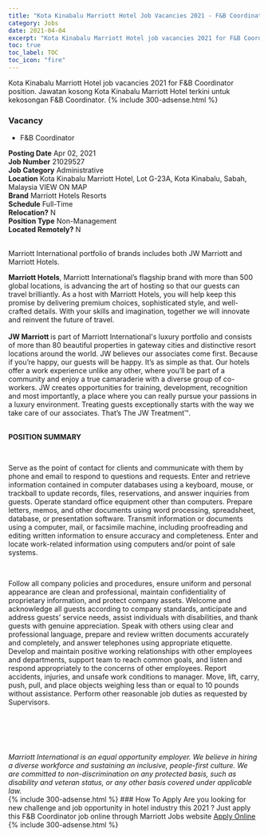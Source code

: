 ```yaml
---
title: "Kota Kinabalu Marriott Hotel Job Vacancies 2021 - F&B Coordinator" 
category: Jobs 
date: 2021-04-04 
excerpt: "Kota Kinabalu Marriott Hotel job vacancies 2021 for F&B Coordinator position. Jawatan kosong Kota Kinabalu Marriott Hotel terkini untuk kekosongan F&B Coordinator." 
toc: true 
toc_label: TOC 
toc_icon: "fire" 
--- 
```


Kota Kinabalu Marriott Hotel job vacancies 2021 for F&B Coordinator position. Jawatan kosong Kota Kinabalu Marriott Hotel terkini untuk kekosongan F&B Coordinator. 
{% include 300-adsense.html %} 
### Vacancy 
- F&B Coordinator 
<div><div><b>Posting Date</b> Apr 02, 2021<br><b>Job Number</b> 21029527<br><b>Job Category</b> Administrative<br><b>Location</b> Kota Kinabalu Marriott Hotel, Lot G-23A, Kota Kinabalu, Sabah, Malaysia VIEW ON MAP<br><b>Brand</b> Marriott Hotels Resorts<br><b>Schedule</b> Full-Time<br><b>Relocation?</b> N<br><b>Position Type</b> Non-Management<br><b>Located Remotely?</b> N<br><br><p>Marriott International portfolio of brands includes both JW Marriott and Marriott Hotels.<br></p> <div> <b>Marriott Hotels</b>, Marriott International&#8217;s flagship brand with more than 500 global locations, is advancing the art of hosting so that our guests can travel brilliantly. As a host with Marriott Hotels, you will help keep this promise by delivering premium choices, sophisticated style, and well-crafted details. With your skills and imagination, together we will innovate and reinvent the future of travel. </div> <div> <br> </div> <div> <b>JW Marriott </b>is part of Marriott International's luxury portfolio and consists of more than 80 beautiful properties in gateway cities and distinctive resort locations around the world. JW believes our associates come first. Because if you&#8217;re happy, our guests will be happy. It&#8217;s as simple as that. Our hotels offer a work experience unlike any other, where you&#8217;ll be part of a community and enjoy a true camaraderie with a diverse group of co-workers. JW creates opportunities for training, development, recognition and most importantly, a place where you can really pursue your passions in a luxury environment. Treating guests exceptionally starts with the way we take care of our associates. That&#8217;s The JW Treatment&#8482;. </div><br></div><div> <p><strong>POSITION SUMMARY</strong></p> <p>&#160;</p> <p>Serve as the point of contact for clients and communicate with them by phone and email to respond to questions and requests. Enter and retrieve information contained in computer databases using a keyboard, mouse, or trackball to update records, files, reservations, and answer inquiries from guests. Operate standard office equipment other than computers. Prepare letters, memos, and other documents using word processing, spreadsheet, database, or presentation software. Transmit information or documents using a computer, mail, or facsimile machine, including proofreading and editing written information to ensure accuracy and completeness. Enter and locate work-related information using computers and/or point of sale systems.</p> <p>&#160;</p> <p>Follow all company policies and procedures, ensure uniform and personal appearance are clean and professional, maintain confidentiality of proprietary information, and protect company assets. Welcome and acknowledge all guests according to company standards, anticipate and address guests&#8217; service needs, assist individuals with disabilities, and thank guests with genuine appreciation. Speak with others using clear and professional language, prepare and review written documents accurately and completely, and answer telephones using appropriate etiquette. Develop and maintain positive working relationships with other employees and departments, support team to reach common goals, and listen and respond appropriately to the concerns of other employees. Report accidents, injuries, and unsafe work conditions to manager. Move, lift, carry, push, pull, and place objects weighing less than or equal to 10 pounds without assistance. Perform other reasonable job duties as requested by Supervisors.</p> <p>&#160;</p> <p>&#160;</p> </div> <div>  &#160; </div> <em>Marriott International is an equal opportunity employer.&#160;We believe in hiring a diverse workforce and sustaining an inclusive, people-first culture.&#160;We are committed to non-discrimination on&#160;any&#160;protected&#160;basis, such as disability and veteran status, or any other basis covered under applicable law.</em><br></div> 
{% include 300-adsense.html %} 
### How To Apply 
Are you looking for new challenge and job opportunity in hotel industry this 2021 ?
Just apply this F&B Coordinator job online through Marriott Jobs website 
<a href="https://jobs.marriott.com/marriott/jobs/21029527?lang=en-us" class="btn btn--info" target="_blank" rel="nofollow noopenner">Apply Online</a> 
{% include 300-adsense.html %} 